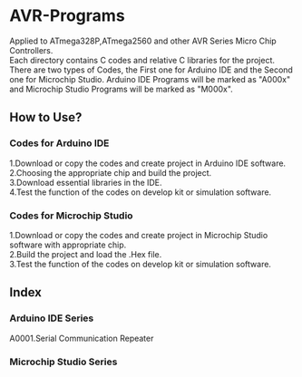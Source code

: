 # AVR-Programs
Applied to ATmega328P,ATmega2560 and other AVR Series Micro Chip Controllers.  
Each directory contains C codes and relative C libraries for the project.  
There are two types of Codes, the First one for Arduino IDE and the Second one for Microchip Studio. Arduino IDE Programs will be marked as "A000x" and Microchip Studio Programs will be marked as "M000x".  
## How to Use?
### Codes for Arduino IDE
1.Download or copy the codes and create project in Arduino IDE software.  
2.Choosing the appropriate chip and build the project.  
3.Download essential libraries in the IDE.  
4.Test the function of the codes on develop kit or simulation software.  
### Codes for Microchip Studio
1.Download or copy the codes and create project in Microchip Studio software with appropriate chip.  
2.Build the project and load the .Hex file.  
3.Test the function of the codes on develop kit or simulation software.  
## Index
### Arduino IDE Series
A0001.Serial Communication Repeater
### Microchip Studio Series
